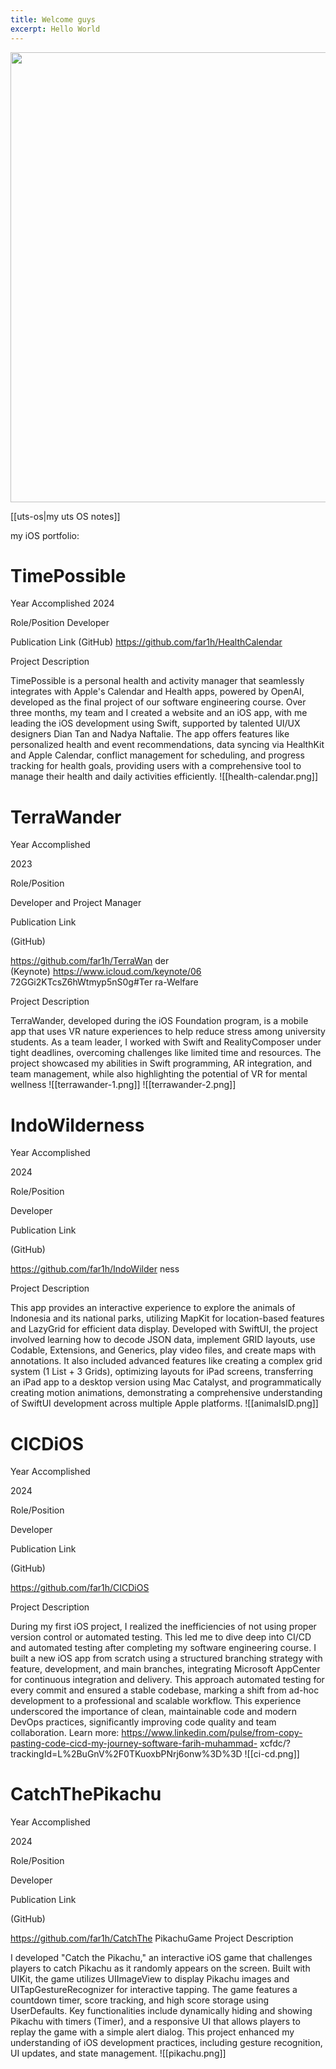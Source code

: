 ```yaml
---
title: Welcome guys
excerpt: Hello World
---
```

[<img src="images/avatar2023a.png" width="720"/>](#-personal-apps)


[[uts-os|my uts OS notes]] 
 
my iOS portfolio:
# TimePossible

Year Accomplished
2024

Role/Position
Developer

Publication Link
(GitHub) https://github.com/far1h/HealthCalendar

Project Description

TimePossible is a personal health and activity manager that seamlessly integrates with Apple's Calendar and Health apps, powered by OpenAI, developed as the final project of our software engineering course. Over three months, my team and I created a website and an iOS app, with me leading the iOS development using Swift, supported by talented UI/UX designers Dian Tan and Nadya Naftalie. The app offers features like personalized health and event recommendations, data syncing via HealthKit and Apple Calendar, conflict management for scheduling, and progress tracking for health goals, providing users with a comprehensive tool to manage their health and daily activities efficiently.
![[health-calendar.png]]

# TerraWander

Year Accomplished

2023

Role/Position

Developer and Project Manager

Publication Link

(GitHub)

https://github.com/far1h/TerraWan der  
(Keynote) https://www.icloud.com/keynote/06 72GGi2KTcsZ6hWtmyp5nS0g#Ter ra-Welfare

Project Description

TerraWander, developed during the iOS Foundation program, is a mobile app that uses VR nature experiences to help reduce stress among university students. As a team leader, I worked with Swift and RealityComposer under tight deadlines, overcoming challenges like limited time and resources. The project showcased my abilities in Swift programming, AR integration, and team management, while also highlighting the potential of VR for mental wellness
![[terrawander-1.png]]
![[terrawander-2.png]]
# IndoWilderness

Year Accomplished

2024

Role/Position

Developer

Publication Link

(GitHub)

https://github.com/far1h/IndoWilder ness

Project Description

This app provides an interactive experience to explore the animals of Indonesia and its national parks, utilizing MapKit for location-based features and LazyGrid for efficient data display. Developed with SwiftUI, the project involved learning how to decode JSON data, implement GRID layouts, use Codable, Extensions, and Generics, play video files, and create maps with annotations. It also included advanced features like creating a complex grid system (1 List + 3 Grids), optimizing layouts for iPad screens, transferring an iPad app to a desktop version using Mac Catalyst, and programmatically creating motion animations, demonstrating a comprehensive understanding of SwiftUI development across multiple Apple platforms.
![[animalsID.png]]


# CICDiOS

Year Accomplished

2024

Role/Position

Developer

Publication Link

(GitHub)

https://github.com/far1h/CICDiOS

Project Description

During my first iOS project, I realized the inefficiencies of not using proper version control or automated testing. This led me to dive deep into CI/CD and automated testing after completing my software engineering course. I built a new iOS app from scratch using a structured branching strategy with feature, development, and main branches, integrating Microsoft AppCenter for continuous integration and delivery. This approach automated testing for every commit and ensured a stable codebase, marking a shift from ad-hoc development to a professional and scalable workflow. This experience underscored the importance of clean, maintainable code and modern DevOps practices, significantly improving code quality and team collaboration. Learn more: https://www.linkedin.com/pulse/from-copy-pasting-code-cicd-my-journey-software-farih-muhammad- xcfdc/?trackingId=L%2BuGnV%2F0TKuoxbPNrj6onw%3D%3D
![[ci-cd.png]]
# CatchThePikachu

Year Accomplished

2024

Role/Position

Developer

Publication Link

(GitHub)

https://github.com/far1h/CatchThe PikachuGame
Project Description

I developed "Catch the Pikachu," an interactive iOS game that challenges players to catch Pikachu as it randomly appears on the screen. Built with UIKit, the game utilizes UIImageView to display Pikachu images and UITapGestureRecognizer for interactive tapping. The game features a countdown timer, score tracking, and high score storage using UserDefaults. Key functionalities include dynamically hiding and showing Pikachu with timers (Timer), and a responsive UI that allows players to replay the game with a simple alert dialog. This project enhanced my understanding of iOS development practices, including gesture recognition, UI updates, and state management.
![[pikachu.png]]


<!--
Publish your Obsidian Notes with a highly customizable Next.JS blog starter template. Features:
- Supports most Obsidian syntax (e.g. Link Previews,  Links, etc.). Uses [obsidian-export](https://github.com/zoni/obsidian-export).
- URLs are based on folder structure
- Backlinks can be added outside of the markdown files (using the [PreviewLink](https://github.com/matthewwong525/linked-blog-starter/blob/main/components/misc/preview-link.tsx) component)
- Full-text search

## [[how-linked-blog-starter-works|How it works]]
![[how-linked-blog-starter-works]]

## Getting Started
### [[home|Demo]]
Additionally, you can deploy the example using [Vercel](https://vercel.com/new/git/external?repository-url=https://github.com/matthewwong525/linked-blog-starter&project-name=linked-blog-starter&repository-name=linked-blog-starter) or preview live with [StackBlitz](https://stackblitz.com/github/matthewwong525/linked-blog-starter)

### [[publish-your-obsidian-notes-with-linked-blog-starter|Publish your Obsidian Vault]]
Click the link above to find out how to publish your own notes!

### [[deploy-a-custom-linked-blog-starter|Customize this template]]
Here is an example of how I [forked this repo](https://github.com/fleetingnotes/fleeting-notes-website) to create a landing page for [Fleeting Notes](https://www.fleetingnotes.app/).

![[fn-website-demo.gif]]


